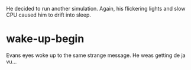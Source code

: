 He decided to run another simulation. Again, his flickering lights and slow CPU caused him to drift into sleep.

# wake-up-begin
Evans eyes woke up to the same strange message. He weas getting de ja vu...
